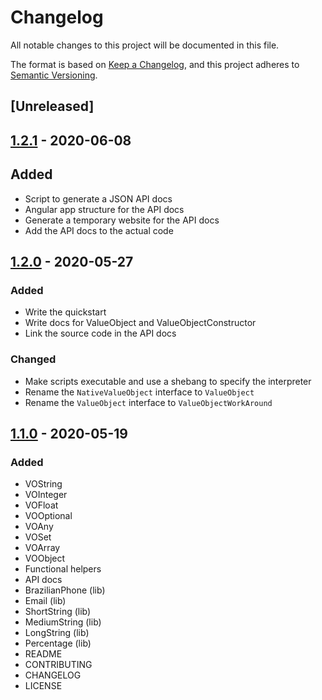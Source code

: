 # Changelog

All notable changes to this project will be documented in this file.

The format is based on [Keep a Changelog](https://keepachangelog.com/en/1.0.0/), and this project adheres to [Semantic Versioning](https://semver.org/spec/v2.0.0.html).

## [Unreleased]

## [1.2.1](https://github.com/LucasPaganini/value-objects/releases/tag/v1.2.1) - 2020-06-08

## Added

- Script to generate a JSON API docs
- Angular app structure for the API docs
- Generate a temporary website for the API docs
- Add the API docs to the actual code

## [1.2.0](https://github.com/LucasPaganini/value-objects/releases/tag/v1.2.0) - 2020-05-27

### Added

- Write the quickstart
- Write docs for ValueObject and ValueObjectConstructor
- Link the source code in the API docs

### Changed

- Make scripts executable and use a shebang to specify the interpreter
- Rename the `NativeValueObject` interface to `ValueObject`
- Rename the `ValueObject` interface to `ValueObjectWorkAround`

## [1.1.0](https://github.com/LucasPaganini/value-objects/releases/tag/v1.1.0) - 2020-05-19

### Added

- VOString
- VOInteger
- VOFloat
- VOOptional
- VOAny
- VOSet
- VOArray
- VOObject
- Functional helpers
- API docs
- BrazilianPhone (lib)
- Email (lib)
- ShortString (lib)
- MediumString (lib)
- LongString (lib)
- Percentage (lib)
- README
- CONTRIBUTING
- CHANGELOG
- LICENSE
